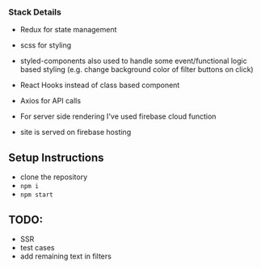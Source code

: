 ### Stack Details

* Redux for state management
* scss for styling
* styled-components also used to handle some event/functional logic based styling (e.g. change background color of filter buttons on click)
* React Hooks instead of class based component
* Axios for API calls

* For server side rendering I've used firebase cloud function
* site is served on firebase hosting

## Setup Instructions
  * clone the repository
  * ``` npm i ```
  * ``` npm start ```

## TODO:
  * SSR
  * test cases
  * add remaining text in filters

